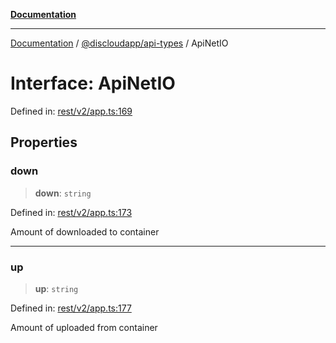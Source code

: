 [**Documentation**](../../../README.md)

***

[Documentation](../../../packages.md) / [@discloudapp/api-types](../README.md) / ApiNetIO

# Interface: ApiNetIO

Defined in: [rest/v2/app.ts:169](https://github.com/discloud/discloud.app/blob/1e4ce40911bd2c25d95ae21441839a6f9ec7c445/packages/api-types/rest/v2/app.ts#L169)

## Properties

### down

> **down**: `string`

Defined in: [rest/v2/app.ts:173](https://github.com/discloud/discloud.app/blob/1e4ce40911bd2c25d95ae21441839a6f9ec7c445/packages/api-types/rest/v2/app.ts#L173)

Amount of downloaded to container

***

### up

> **up**: `string`

Defined in: [rest/v2/app.ts:177](https://github.com/discloud/discloud.app/blob/1e4ce40911bd2c25d95ae21441839a6f9ec7c445/packages/api-types/rest/v2/app.ts#L177)

Amount of uploaded from container
